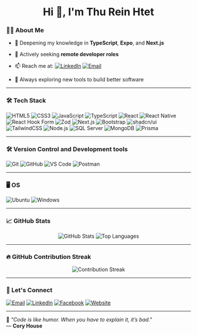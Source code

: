 <h1 align="center">Hi 👋, I'm Thu Rein Htet</h1>

### 👨‍💻 About Me

- 🌱 Deepening my knowledge in **TypeScript**, **Expo**, and **Next.js**
- 💼 Actively seeking **remote developer roles**
- 📫 Reach me at: [![LinkedIn](https://img.shields.io/badge/LinkedIn-blue?style=flat&logo=linkedin&logoColor=white)](https://https://www.linkedin.com/in/thureinhtet99/) [![Email](https://img.shields.io/badge/Email-D14836?style=flat&logo=gmail&logoColor=white)](mailto:thureinhtet653@gmail.com)

- 🧠 Always exploring new tools to build better software

---

### 🛠️ Tech Stack

![HTML5](https://img.shields.io/badge/HTML5-E34F26?style=flat&logo=html5&logoColor=white)
![CSS3](https://img.shields.io/badge/CSS3-1572B6?style=flat&logo=css3&logoColor=white)
![JavaScript](https://img.shields.io/badge/JavaScript-F7DF1E?style=flat&logo=javascript&logoColor=black)
![TypeScript](https://img.shields.io/badge/TypeScript-007ACC?style=flat&logo=typescript&logoColor=white)
![React](https://img.shields.io/badge/React-20232A?style=flat&logo=react&logoColor=61DAFB)
![React Native](https://img.shields.io/badge/React_Native-20232A?style=flat&logo=react&logoColor=61DAFB)
![React Hook Form](https://img.shields.io/badge/React_Hook_Form-EC5990?style=flat&logo=reacthookform&logoColor=white)
![Zod](https://img.shields.io/badge/Zod-3E5BAA?style=flat&logoColor=white)
![Next.js](https://img.shields.io/badge/Next.js-000000?style=flat&logo=nextdotjs&logoColor=white)
![Bootstrap](https://img.shields.io/badge/Bootstrap-7952B3?style=flat&logo=bootstrap&logoColor=white)
![shadcn/ui](https://img.shields.io/badge/shadcn/ui-000000?style=flat&logo=uikit&logoColor=white)
![TailwindCSS](https://img.shields.io/badge/Tailwind_CSS-06B6D4?style=flat&logo=tailwind-css&logoColor=white)
![Node.js](https://img.shields.io/badge/Node.js-339933?style=flat&logo=node.js&logoColor=white)
![SQL Server](https://img.shields.io/badge/SQL%20Server-CC2927?style=flat&logo=microsoft-sql-server&logoColor=white)
![MongoDB](https://img.shields.io/badge/MongoDB-47A248?style=flat&logo=mongodb&logoColor=white)
![Prisma](https://img.shields.io/badge/Prisma-2D3748?style=flat&logo=prisma&logoColor=white)

---

### 🛠️ Version Control and Development tools
![Git](https://img.shields.io/badge/Git-F05032?style=flat&logo=git&logoColor=white)
![GitHub](https://img.shields.io/badge/GitHub-181717?style=flat&logo=github&logoColor=white)
![VS Code](https://img.shields.io/badge/Visual%20Studio%20Code-007ACC?style=flat&logo=visual-studio-code&logoColor=white)
![Postman](https://img.shields.io/badge/Postman-FF6C37?style=flat&logo=postman&logoColor=white)

---

### 🖥️ OS
![Ubuntu](https://img.shields.io/badge/Ubuntu-E95420?style=flat&logo=ubuntu&logoColor=white)
![Windows](https://img.shields.io/badge/Windows-0078D6?style=flat&logo=windows&logoColor=white)

---

### 📈 GitHub Stats

<p align="center">
  <img src="https://github-readme-stats.vercel.app/api?username=thureinhtet99&show_icons=true&theme=radical" alt="GitHub Stats" />
  <img src="https://github-readme-stats.vercel.app/api/top-langs/?username=thureinhtet99&layout=compact&theme=radical" alt="Top Languages" />
</p>

---

### 🔥 GitHub Contribution Streak

<p align="center">
  <img src="https://github-readme-streak-stats.herokuapp.com/?user=thureinhtet99&theme=dark&hide_border=true" alt="Contribution Streak" />
</p>

---

### 💬 Let's Connect

[![Email](https://img.shields.io/badge/Email-D14836?style=flat&logo=gmail&logoColor=white)](mailto:thureinhtet653@gmail.com)
[![LinkedIn](https://img.shields.io/badge/LinkedIn-0A66C2?style=flat&logo=linkedin&logoColor=white)](https://linkedin.com/in/thureinhtet99)
[![Facebook](https://img.shields.io/badge/Facebook-1877F2?style=flat&logo=facebook&logoColor=white)](https://www.facebook.com/profile.php?id=100056964217962)
[![Website](https://img.shields.io/badge/Portfolio-000000?style=flat&logo=About.me&logoColor=white)](https://www.thureinhtet.com)

---

🧠 *"Code is like humor. When you have to explain it, it’s bad."*  
— **Cory House**

